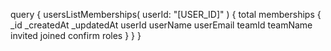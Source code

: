 query {
    usersListMemberships(
        userId: "[USER_ID]"
    ) {
        total
        memberships {
            _id
            _createdAt
            _updatedAt
            userId
            userName
            userEmail
            teamId
            teamName
            invited
            joined
            confirm
            roles
        }
    }
}
